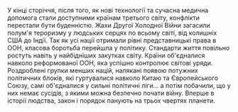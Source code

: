 У кінці сторіччя, після того, як нові технології та сучасна медична
допомога стали доступними країнам третього світу, конфлікти перестали
бути буденністю. Жахи Другої Холодної Війни загасили полум'я тероризму у
людських серцях по всьому світі, від колишніх США до Індії. Так як усі
нації отримали рівні представницькі права в ООН, класова боротьба
перейшла у політику. Стандарти життя повільно ростуть навіть у
найбідніших закутках світу. Країни об'єдналися навколо реформованої ООН,
яка успішно контролює світові уряди. Роздроблені групки менших націй,
налякані появою потужних політичних блоків, які гуртувалися навколо
Китаю та Європейського Союзу, самі об'єдналися у сильні політичні
ліги... а потім побачили, що у них немає сусідів, з якими можна безпечно
почати війну. Вперше в історії людства, закон і порядок панують на трьох
чвертях планети.